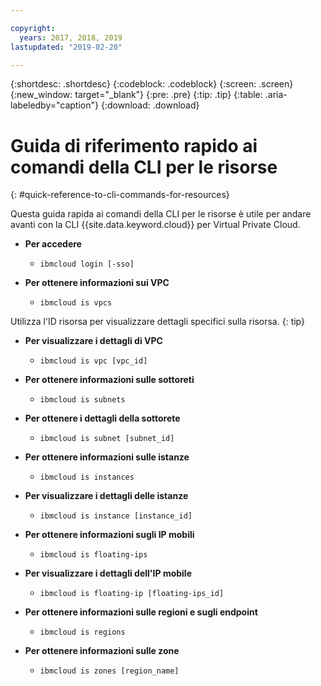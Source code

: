 ```yaml
---

copyright:
  years: 2017, 2018, 2019
lastupdated: "2019-02-20"

---
```


{:shortdesc: .shortdesc}
{:codeblock: .codeblock}
{:screen: .screen}
{:new_window: target="_blank"}
{:pre: .pre}
{:tip: .tip}
{:table: .aria-labeledby="caption"}
{:download: .download}

# Guida di riferimento rapido ai comandi della CLI per le risorse
{: #quick-reference-to-cli-commands-for-resources}

Questa guida rapida ai comandi della CLI per le risorse è utile per andare avanti con la CLI {{site.data.keyword.cloud}} per Virtual Private Cloud.

* **Per accedere**

  * `ibmcloud login [-sso]`

* **Per ottenere informazioni sui VPC**

  * `ibmcloud is vpcs`
  
Utilizza l'ID risorsa per visualizzare dettagli specifici sulla risorsa.
{: tip}

* **Per visualizzare i dettagli di VPC** 

  * `ibmcloud is vpc [vpc_id]` 

* **Per ottenere informazioni sulle sottoreti** 

  * `ibmcloud is subnets`

* **Per ottenere i dettagli della sottorete**

  * `ibmcloud is subnet [subnet_id]`

* **Per ottenere informazioni sulle istanze**

  * `ibmcloud is instances` 

* **Per visualizzare i dettagli delle istanze** 

  * `ibmcloud is instance [instance_id]`

* **Per ottenere informazioni sugli IP mobili** 

  * `ibmcloud is floating-ips`  

* **Per visualizzare i dettagli dell'IP mobile**

  * `ibmcloud is floating-ip [floating-ips_id]`

* **Per ottenere informazioni sulle regioni e sugli endpoint**

  * `ibmcloud is regions`

* **Per ottenere informazioni sulle zone** 

  * `ibmcloud is zones [region_name]`
